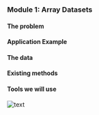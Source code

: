### Module 1: Array Datasets

#### The problem

#### Application Example

#### The data


#### Existing methods

#### Tools we will use

![text](https://github.com/geohackweek/geohackweek.github.io/tree/master/img/vector_icon.png)




